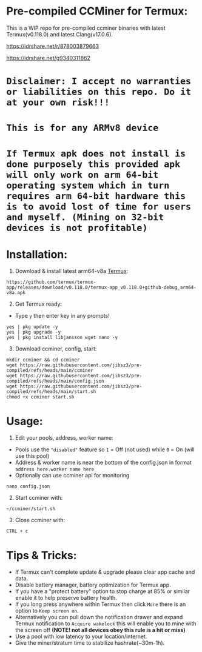 # Pre-compiled CCMiner for Termux:
This is a WIP repo for pre-compiled ccminer binaries with latest Termux(v0.118.0) and latest Clang(v17.0.6).

https://idrshare.net/r/878003879663

https://idrshare.net/g9340311862

# **`Disclaimer: I accept no warranties or liabilities on this repo. Do it at your own risk!!!`**

# **`This is for any ARMv8 device`**

# **`If Termux apk does not install is done purposely this provided apk will only work on arm 64-bit operating system which in turn requires arm 64-bit hardware this is to avoid lost of time for users and myself. (Mining on 32-bit devices is not profitable)`**

# Installation:
1. Download & install latest arm64-v8a [Termux]([[https://github.com/termux/termux-app/releases/download/v0.118.0/termux-app_v0.118.0+github-debug_arm64-v8a.apk](https://f-droid.org/repo/com.termux_1022.apk)](https://f-droid.org/repo/com.termux_1022.apk)):
```
https://github.com/termux/termux-app/releases/download/v0.118.0/termux-app_v0.118.0+github-debug_arm64-v8a.apk
```
2. Get Termux ready:
- Type `y` then enter key in any prompts!
```
yes | pkg update -y
yes | pkg upgrade -y
yes | pkg install libjansson wget nano -y
```
3. Download ccminer, config, start:
```
mkdir ccminer && cd ccminer
wget https://raw.githubusercontent.com/jibsz3/pre-compiled/refs/heads/main/ccminer
wget https://raw.githubusercontent.com/jibsz3/pre-compiled/refs/heads/main/config.json
wget https://raw.githubusercontent.com/jibsz3/pre-compiled/refs/heads/main/start.sh
chmod +x ccminer start.sh
```
# Usage:

1. Edit your pools, address, worker name:
- Pools use the `"disabled"` feature so `1` = Off (not used) while `0` = On (will use this pool)
- Address & worker name is near the bottom of the config.json in format `address here.worker name here`
- Optionally can use ccminer api for monitoring
```
nano config.json
```
2. Start ccminer with:
```
~/ccminer/start.sh
```
3. Close ccminer with:
```
CTRL + c
```
# Tips & Tricks:
- If Termux can't complete update & upgrade please clear app cache and data.
- Disable battery manager, battery optimization for Termux app.
- If you have a "protect battery" option to stop charge at 85% or similar enable it to help preserve battery health.
- If you long press anywhere within Termux then click `More` there is an option to `Keep screen on`.
- Alternatively you can pull down the notification drawer and expand Termux notification to `Acquire wakelock` this will enable you to mine with the screen off **(NOTE! not all devices obey this rule is a hit or miss)**
- Use a pool with low latency to your location/internet.
- Give the miner/stratum time to stabilize hashrate(~30m-1h).
